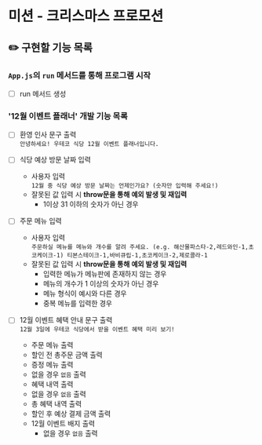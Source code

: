 # 미션 - 크리스마스 프로모션
## ✏️ 구현할 기능 목록

### `App.js`의 `run` 메서드를 통해 프로그램 시작

- [ ] run 메서드 생성

### '12월 이벤트 플래너' 개발 기능 목록

- [ ] 환영 인사 문구 출력<br>
    `안녕하세요! 우테코 식당 12월 이벤트 플래너입니다.`

- [ ] 식당 예상 방문 날짜 입력
  - 사용자 입력<br>
    `12월 중 식당 예상 방문 날짜는 언제인가요? (숫자만 입력해 주세요!)`
  - 잘못된 값 입력 시 **throw문을 통해 예외 발생 및 재입력**<br>
    - 1이상 31 이하의 숫자가 아닌 경우

- [ ] 주문 메뉴 입력

  - 사용자 입력<br>
    `주문하실 메뉴를 메뉴와 개수를 알려 주세요. (e.g. 해산물파스타-2,레드와인-1,초코케이크-1)
티본스테이크-1,바비큐립-1,초코케이크-2,제로콜라-1`
  - 잘못된 값 입력 시 **throw문을 통해 예외 발생 및 재입력**<br>
    - 입력한 메뉴가 메뉴판에 존재하지 않는 경우
    - 메뉴의 개수가 1 이상의 숫자가 아닌 경우
    - 메뉴 형식이 예시와 다른 경우
    - 중복 메뉴를 입력한 경우

- [ ] 12월 이벤트 혜택 안내 문구 출력<br>
    `12월 3일에 우테코 식당에서 받을 이벤트 혜택 미리 보기!`
  - 주문 메뉴 출력
  - 할인 전 총주문 금액 출력
  - 증정 메뉴 출력
   - 없을 경우 `없음` 출력
  - 혜택 내역 출력
   - 없을 경우 `없음` 출력
  - 총 혜택 내역 출력
  - 할인 후 예상 결제 금액 출력
  - 12월 이벤트 배지 출력
    - 없을 경우 `없음` 출력